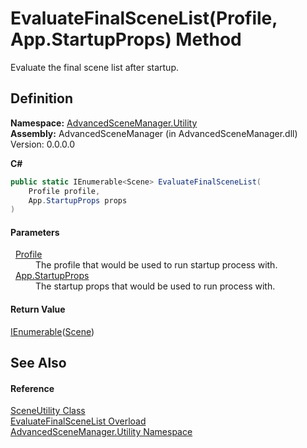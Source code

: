 # EvaluateFinalSceneList(Profile, App.StartupProps) Method


Evaluate the final scene list after startup.



## Definition
**Namespace:** <a href="N_AdvancedSceneManager_Utility.md">AdvancedSceneManager.Utility</a>  
**Assembly:** AdvancedSceneManager (in AdvancedSceneManager.dll) Version: 0.0.0.0

**C#**
``` C#
public static IEnumerable<Scene> EvaluateFinalSceneList(
	Profile profile,
	App.StartupProps props
)
```



#### Parameters
<dl><dt>  <a href="T_AdvancedSceneManager_Models_Profile.md">Profile</a></dt><dd>The profile that would be used to run startup process with.</dd><dt>  <a href="T_AdvancedSceneManager_Core_App_StartupProps.md">App.StartupProps</a></dt><dd>The startup props that would be used to run process with.</dd></dl>

#### Return Value
<a href="https://learn.microsoft.com/dotnet/api/system.collections.generic.ienumerable-1" target="_blank" rel="noopener noreferrer">IEnumerable</a>(<a href="T_AdvancedSceneManager_Models_Scene.md">Scene</a>)

## See Also


#### Reference
<a href="T_AdvancedSceneManager_Utility_SceneUtility.md">SceneUtility Class</a>  
<a href="Overload_AdvancedSceneManager_Utility_SceneUtility_EvaluateFinalSceneList.md">EvaluateFinalSceneList Overload</a>  
<a href="N_AdvancedSceneManager_Utility.md">AdvancedSceneManager.Utility Namespace</a>  
